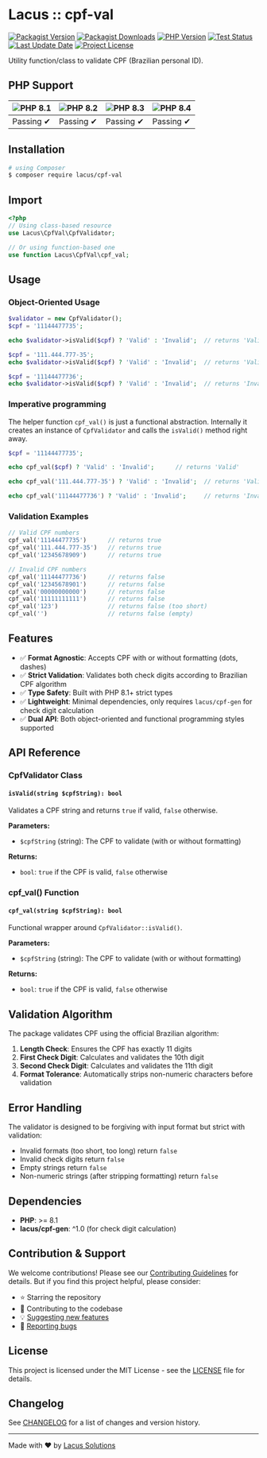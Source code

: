 # Lacus :: cpf-val

[![Packagist Version](https://img.shields.io/packagist/v/lacus/cpf-val)](https://packagist.org/packages/lacus/cpf-val)
[![Packagist Downloads](https://img.shields.io/packagist/dm/lacus/cpf-val)](https://packagist.org/packages/lacus/cpf-val)
[![PHP Version](https://img.shields.io/packagist/php-v/lacus/cpf-val)](https://www.php.net/)
[![Test Status](https://img.shields.io/github/actions/workflow/status/LacusSolutions/br-utils-php/ci.yml?label=ci/cd)](https://github.com/LacusSolutions/br-utils-php/actions)
[![Last Update Date](https://img.shields.io/github/last-commit/LacusSolutions/br-utils-php)](https://github.com/LacusSolutions/br-utils-php)
[![Project License](https://img.shields.io/github/license/LacusSolutions/br-utils-php)](https://github.com/LacusSolutions/br-utils-php/blob/main/LICENSE)

Utility function/class to validate CPF (Brazilian personal ID).

## PHP Support

| ![PHP 8.1](https://img.shields.io/badge/PHP-8.1-777BB4?logo=php&logoColor=white) | ![PHP 8.2](https://img.shields.io/badge/PHP-8.2-777BB4?logo=php&logoColor=white) | ![PHP 8.3](https://img.shields.io/badge/PHP-8.3-777BB4?logo=php&logoColor=white) | ![PHP 8.4](https://img.shields.io/badge/PHP-8.4-777BB4?logo=php&logoColor=white) |
|--- | --- | --- | --- |
| Passing ✔ | Passing ✔ | Passing ✔ | Passing ✔ |

## Installation

```bash
# using Composer
$ composer require lacus/cpf-val
```

## Import

```php
<?php
// Using class-based resource
use Lacus\CpfVal\CpfValidator;

// Or using function-based one
use function Lacus\CpfVal\cpf_val;
```

## Usage

### Object-Oriented Usage

```php
$validator = new CpfValidator();
$cpf = '11144477735';

echo $validator->isValid($cpf) ? 'Valid' : 'Invalid';  // returns 'Valid'

$cpf = '111.444.777-35';
echo $validator->isValid($cpf) ? 'Valid' : 'Invalid';  // returns 'Valid'

$cpf = '11144477736';
echo $validator->isValid($cpf) ? 'Valid' : 'Invalid';  // returns 'Invalid'
```

### Imperative programming

The helper function `cpf_val()` is just a functional abstraction. Internally it creates an instance of `CpfValidator` and calls the `isValid()` method right away.

```php
$cpf = '11144477735';

echo cpf_val($cpf) ? 'Valid' : 'Invalid';      // returns 'Valid'

echo cpf_val('111.444.777-35') ? 'Valid' : 'Invalid';  // returns 'Valid'

echo cpf_val('11144477736') ? 'Valid' : 'Invalid';     // returns 'Invalid'
```

### Validation Examples

```php
// Valid CPF numbers
cpf_val('11144477735')      // returns true
cpf_val('111.444.777-35')   // returns true
cpf_val('12345678909')      // returns true

// Invalid CPF numbers
cpf_val('11144477736')      // returns false
cpf_val('12345678901')      // returns false
cpf_val('00000000000')      // returns false
cpf_val('11111111111')      // returns false
cpf_val('123')              // returns false (too short)
cpf_val('')                 // returns false (empty)
```

## Features

- ✅ **Format Agnostic**: Accepts CPF with or without formatting (dots, dashes)
- ✅ **Strict Validation**: Validates both check digits according to Brazilian CPF algorithm
- ✅ **Type Safety**: Built with PHP 8.1+ strict types
- ✅ **Lightweight**: Minimal dependencies, only requires `lacus/cpf-gen` for check digit calculation
- ✅ **Dual API**: Both object-oriented and functional programming styles supported

## API Reference

### CpfValidator Class

#### `isValid(string $cpfString): bool`

Validates a CPF string and returns `true` if valid, `false` otherwise.

**Parameters:**
- `$cpfString` (string): The CPF to validate (with or without formatting)

**Returns:**
- `bool`: `true` if the CPF is valid, `false` otherwise

### cpf_val() Function

#### `cpf_val(string $cpfString): bool`

Functional wrapper around `CpfValidator::isValid()`.

**Parameters:**
- `$cpfString` (string): The CPF to validate (with or without formatting)

**Returns:**
- `bool`: `true` if the CPF is valid, `false` otherwise

## Validation Algorithm

The package validates CPF using the official Brazilian algorithm:

1. **Length Check**: Ensures the CPF has exactly 11 digits
2. **First Check Digit**: Calculates and validates the 10th digit
3. **Second Check Digit**: Calculates and validates the 11th digit
4. **Format Tolerance**: Automatically strips non-numeric characters before validation

## Error Handling

The validator is designed to be forgiving with input format but strict with validation:

- Invalid formats (too short, too long) return `false`
- Invalid check digits return `false`
- Empty strings return `false`
- Non-numeric strings (after stripping formatting) return `false`

## Dependencies

- **PHP**: >= 8.1
- **lacus/cpf-gen**: ^1.0 (for check digit calculation)

## Contribution & Support

We welcome contributions! Please see our [Contributing Guidelines](https://github.com/LacusSolutions/br-utils-php/blob/main/CONTRIBUTING.md) for details. But if you find this project helpful, please consider:

- ⭐ Starring the repository
- 🤝 Contributing to the codebase
- 💡 [Suggesting new features](https://github.com/LacusSolutions/br-utils-php/issues)
- 🐛 [Reporting bugs](https://github.com/LacusSolutions/br-utils-php/issues)

## License

This project is licensed under the MIT License - see the [LICENSE](https://github.com/LacusSolutions/br-utils-php/blob/main/LICENSE) file for details.

## Changelog

See [CHANGELOG](https://github.com/LacusSolutions/br-utils-php/blob/main/packages/cpf-val/CHANGELOG.md) for a list of changes and version history.

---

Made with ❤️ by [Lacus Solutions](https://github.com/LacusSolutions)
